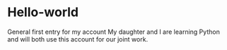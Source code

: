 # Hello-world
General first entry for my account
My daughter and I are learning Python and will both use this account for our joint work.
